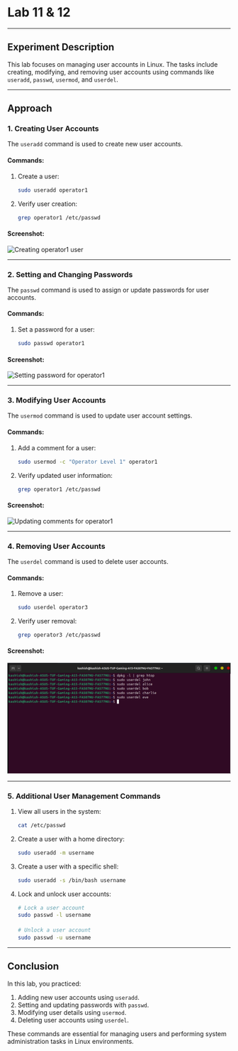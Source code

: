 # Lab 11 & 12

---

## Experiment Description
This lab focuses on managing user accounts in Linux. The tasks include creating, modifying, and removing user accounts using commands like `useradd`, `passwd`, `usermod`, and `userdel`.

---

## Approach

### 1. Creating User Accounts
The `useradd` command is used to create new user accounts.

#### Commands:
1. Create a user:
   ```bash
   sudo useradd operator1
   ```
2. Verify user creation:
   ```bash
   grep operator1 /etc/passwd
   ```

#### Screenshot:
![Creating operator1 user](screenshots/useradd_operator1.png)

---

### 2. Setting and Changing Passwords
The `passwd` command is used to assign or update passwords for user accounts.

#### Commands:
1. Set a password for a user:
   ```bash
   sudo passwd operator1
   ```

#### Screenshot:
![Setting password for operator1](screenshots/passwd_operator1.png)

---

### 3. Modifying User Accounts
The `usermod` command is used to update user account settings.

#### Commands:
1. Add a comment for a user:
   ```bash
   sudo usermod -c "Operator Level 1" operator1
   ```
2. Verify updated user information:
   ```bash
   grep operator1 /etc/passwd
   ```

#### Screenshot:
![Updating comments for operator1](screenshots/usermod_operator1.png)

---

### 4. Removing User Accounts
The `userdel` command is used to delete user accounts.

#### Commands:
1. Remove a user:
   ```bash
   sudo userdel operator3
   ```
2. Verify user removal:
   ```bash
   grep operator3 /etc/passwd
   ```

#### Screenshot:
![Removing operator3 user](screenshot/20.png)

---

### 5. Additional User Management Commands
1. View all users in the system:
   ```bash
   cat /etc/passwd
   ```
2. Create a user with a home directory:
   ```bash
   sudo useradd -m username
   ```
3. Create a user with a specific shell:
   ```bash
   sudo useradd -s /bin/bash username
   ```
4. Lock and unlock user accounts:
   ```bash
   # Lock a user account
   sudo passwd -l username

   # Unlock a user account
   sudo passwd -u username
   ```

---

## Conclusion
In this lab, you practiced:
1. Adding new user accounts using `useradd`.
2. Setting and updating passwords with `passwd`.
3. Modifying user details using `usermod`.
4. Deleting user accounts using `userdel`.

These commands are essential for managing users and performing system administration tasks in Linux environments.
